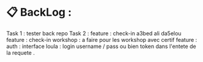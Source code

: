 # 📋 BackLog :
Task 1 : tester back repo 
Task 2 : feature : check-in a3bed ali da5elou 
         feature : check-in workshop : a faire pour les workshop avec certif 
         feature : auth : interface loula : login username / pass ou bien token dans l'entete de la requete . 
         
